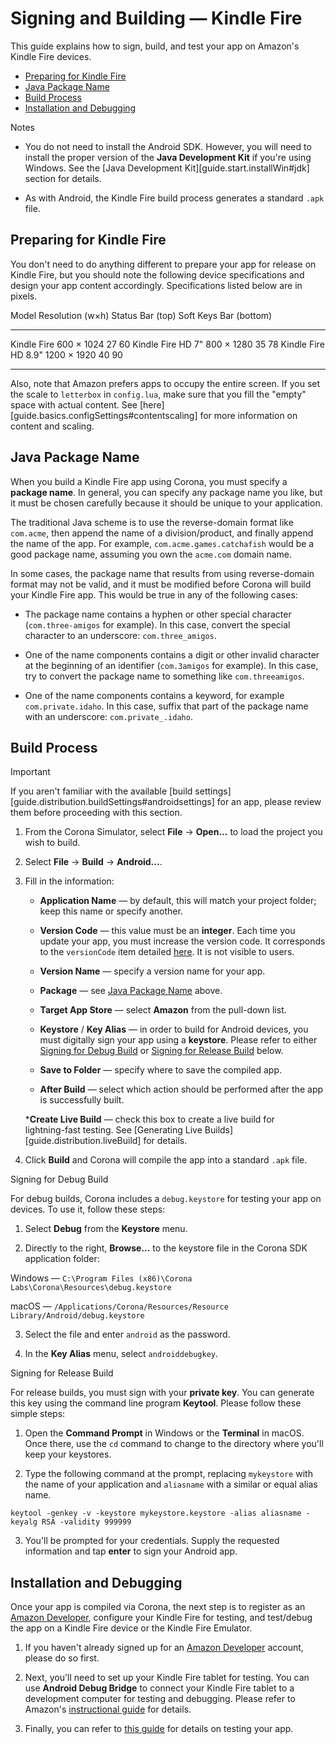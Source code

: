 # Signing and Building &mdash; Kindle&nbsp;Fire

This guide explains how to sign, build, and test your app on Amazon's Kindle&nbsp;Fire devices.

<div class="guides-toc">

* [Preparing for Kindle Fire](#specs)
* [Java Package Name](#javapackage)
* [Build Process](#signing)
* [Installation and Debugging](#installapp)

</div>


<div class="guide-notebox">
<div class="notebox-title">Notes</div>

* You do not need to install the Android SDK. However, you will need to install the proper version of the __Java&nbsp;Development&nbsp;Kit__ if you're using Windows. See the [Java Development Kit][guide.start.installWin#jdk] section for details.

* As with Android, the Kindle&nbsp;Fire build process generates a standard `.apk` file.

</div>


<a id="specs"></a>

## Preparing for Kindle Fire

You don't need to do anything different to prepare your app for release on Kindle&nbsp;Fire, but you should note the following device specifications and design your app content accordingly. Specifications listed below are in pixels.

<div class="inner-table">

Model					Resolution (w&times;h)		 Status Bar (top)	 Soft Keys Bar (bottom)
----------------------	--------------------------	------------------	------------------------
Kindle Fire				600 &times; 1024					27					60
Kindle Fire HD 7"		800 &times; 1280					35					78
Kindle Fire HD 8.9"		1200 &times; 1920					40					90
----------------------	--------------------------	------------------	------------------------

</div>

Also, note that Amazon prefers apps to occupy the entire screen. If you set the scale to `letterbox` in `config.lua`, make sure that you fill the "empty" space with actual content. See [here][guide.basics.configSettings#contentscaling] for more information on content and scaling.




<a id="javapackage"></a>

## Java Package Name

When you build a Kindle Fire app using Corona, you must specify a __package&nbsp;name__. In general, you can specify any package name you like, but it must be chosen carefully because it should be unique to your application.

The traditional Java scheme is to use the <nobr>reverse-domain</nobr> format like `com.acme`, then append the name of a division/product, and finally append the name of the app. For example, `com.acme.games.catchafish` would be a good package name, assuming you own the `acme.com` domain name.

In some cases, the package name that results from using <nobr>reverse-domain</nobr> format may not be valid, and it must be modified before Corona will build your Kindle&nbsp;Fire app. This would be true in any of the following cases:

* The package name contains a hyphen or other special character (`com.three-amigos` for example). In this case, convert the special character to an underscore: `com.three_amigos`.

* One of the name components contains a digit or other invalid character at the beginning of an identifier (`com.3amigos` for example). In this case, try to convert the package name to something like `com.threeamigos`.

* One of the name components contains a keyword, for example `com.private.idaho`. In this case, suffix that part of the package name with an underscore: `com.private_.idaho`.




<a id="signing"></a>

## Build Process

<div class="guide-notebox-imp">
<div class="notebox-title-imp">Important</div>

If you aren't familiar with the available [build settings][guide.distribution.buildSettings#androidsettings] for an app, please review them before proceeding with this section.

</div>

1. From the Corona Simulator, select __File__ &rarr; __Open...__ to load the project you wish to build.

2. Select __File__ &rarr; __Build__ &rarr; __Android...__.

3. Fill in the information:

	* __Application Name__ &mdash; by default, this will match your project folder; keep this name or specify another.

	* __Version Code__ &mdash; this value must be an __integer__. Each time you update your app, you must increase the version code. It corresponds to the `versionCode` item detailed [here](http://developer.android.com/guide/topics/manifest/manifest-element.html). It is not visible to users.

	* __Version Name__ &mdash; specify a version name for your app.

	* __Package__ &mdash; see [Java Package Name](#javapackage) above.

	* __Target App Store__ &mdash; select __Amazon__ from the pull-down list.

	* __Keystore__ / __Key Alias__ &mdash; in order to build for Android devices, you must digitally sign your app using a __keystore__. Please refer to either [Signing&nbsp;for&nbsp;Debug&nbsp;Build](#signdebug) or [Signing&nbsp;for&nbsp;Release&nbsp;Build](#signrelease) below.

	* __Save to Folder__ &mdash; specify where to save the compiled app.

	* __After Build__ &mdash; select which action should be performed after the app is successfully built.

	*__Create Live Build__ &mdash; check this box to create a live build for <nobr>lightning-fast</nobr> testing. See [Generating Live Builds][guide.distribution.liveBuild] for details.

4. Click __Build__ and Corona will compile the app into a standard `.apk` file.

<a id="signdebug"></a>

<div class="guide-notebox">
<div class="notebox-title">Signing for Debug Build</div>

For debug builds, Corona includes a `debug.keystore` for testing your app on devices. To use it, follow these steps:

1. Select __Debug__ from the __Keystore__ menu.

2. Directly to the right, __Browse...__ to the keystore file in the Corona SDK application folder:

<div class="code-indent">

Windows &mdash; <nobr>`C:\Program Files (x86)\Corona Labs\Corona\Resources\debug.keystore`</nobr>

macOS &mdash; <nobr>`/Applications/Corona/Resources/Resource Library/Android/debug.keystore`</nobr>

</div>

3. Select the file and enter `android` as the password.

4. In the __Key Alias__ menu, select `androiddebugkey`.

</div>

<a id="signrelease"></a>

<div class="guide-notebox">
<div class="notebox-title">Signing for Release Build</div>

For release builds, you must sign with your __private&nbsp;key__. You can generate this key using the command line program __Keytool__. Please follow these simple steps:

1. Open the __Command Prompt__ in Windows or the __Terminal__ in macOS. Once there, use the `cd` command to change to the directory where you'll keep your keystores.

2. Type the following command at the prompt, replacing `mykeystore` with the name of your application and `aliasname` with a similar or equal alias name.

<div class="code-indent">

`keytool -genkey -v -keystore mykeystore.keystore -alias aliasname -keyalg RSA -validity 999999`

</div>
    
3. You'll be prompted for your credentials. Supply the requested information and tap __enter__ to sign your Android app.

</div>




<a id="installapp"></a>

## Installation and Debugging

Once your app is compiled via Corona, the next step is to register as an [Amazon Developer](https://developer.amazon.com/home.html), configure your Kindle&nbsp;Fire for testing, and test/debug the app on a Kindle&nbsp;Fire device or the <nobr>Kindle Fire Emulator</nobr>.

1. If you haven't already signed up for an [Amazon Developer](https://developer.amazon.com/home.html) account, please do so first.

2. Next, you'll need to set up your Kindle&nbsp;Fire tablet for testing. You can use <nobr>__Android Debug Bridge__</nobr> to connect your Kindle&nbsp;Fire tablet to a development computer for testing and debugging. Please refer to Amazon's [instructional guide](https://developer.amazon.com/appsandservices/resources/development-tools/ide-tools/tech-docs/05-setting-up-your-kindle-fire-tablet-for-testing) for details.

3. Finally, you can refer to [this guide](https://developer.amazon.com/appsandservices/resources/development-tools/ide-tools/tech-docs/06-testing-your-app-on-an-emulator-or-tablet) for details on testing your app.
